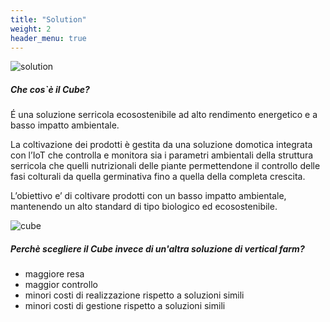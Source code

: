```yaml
---
title: "Solution"
weight: 2
header_menu: true
---
```


![solution](images/solution1.png)

##### Che cos`è il Cube?

É una soluzione serricola ecosostenibile ad alto rendimento energetico e a basso impatto ambientale.

La coltivazione dei prodotti è gestita da una soluzione domotica integrata con l’IoT che controlla e monitora sia i parametri ambientali della struttura serricola che quelli nutrizionali delle piante permettendone il controllo delle fasi colturali da quella germinativa fino a quella della completa crescita.

L’obiettivo e’ di coltivare prodotti con un basso impatto ambientale, mantenendo un alto standard di tipo biologico ed ecosostenibile.

![cube](images/cube1.png)


##### Perchè scegliere il Cube invece di un'altra soluzione di vertical farm?

- maggiore resa
- maggior controllo
- minori costi di realizzazione rispetto a soluzioni simili
- minori costi di gestione rispetto a soluzioni simili

